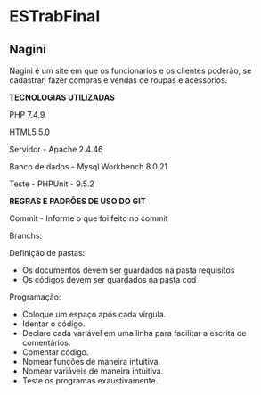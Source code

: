 # ESTrabFinal

## Nagini

Nagini é um site em que os funcionarios e os clientes poderão, se cadastrar, fazer compras e vendas de roupas e acessorios.

**TECNOLOGIAS UTILIZADAS**

PHP 7.4.9

HTML5 5.0

Servidor - Apache 2.4.46

Banco de dados - Mysql Workbench 8.0.21

Teste - PHPUnit - 9.5.2


**REGRAS E PADRÕES DE USO DO GIT**

Commit - Informe o que foi feito no commit

Branchs:

Definição de pastas:
- Os documentos devem ser guardados na pasta requisitos
- Os códigos devem ser guardados na pasta cod

Programação: 
- Coloque um espaço após cada vírgula.
- Identar o código.
- Declare cada variável em uma linha para facilitar a escrita de comentários.
- Comentar código.
- Nomear funções de maneira intuitiva.
- Nomear variáveis de maneira intuitiva.
- Teste os programas exaustivamente.
